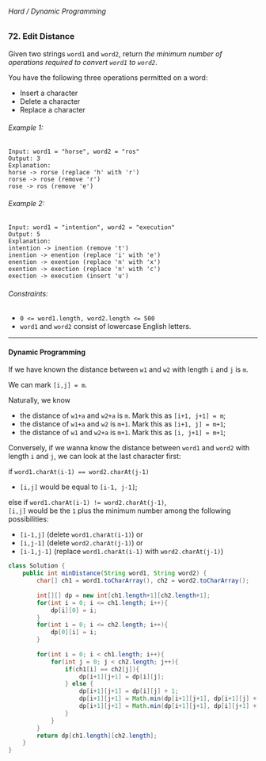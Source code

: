 ###### Hard / Dynamic Programming

### 72. Edit Distance

Given two strings `word1` and `word2`, return _the minimum number of operations required to convert `word1` to `word2`_.

You have the following three operations permitted on a word:
- Insert a character
- Delete a character
- Replace a character
 

###### Example 1:
```
Input: word1 = "horse", word2 = "ros"
Output: 3
Explanation: 
horse -> rorse (replace 'h' with 'r')
rorse -> rose (remove 'r')
rose -> ros (remove 'e')
```

###### Example 2:
```
Input: word1 = "intention", word2 = "execution"
Output: 5
Explanation: 
intention -> inention (remove 't')
inention -> enention (replace 'i' with 'e')
enention -> exention (replace 'n' with 'x')
exention -> exection (replace 'n' with 'c')
exection -> execution (insert 'u')
``` 

###### Constraints:
- `0 <= word1.length, word2.length <= 500`
- `word1` and `word2` consist of lowercase English letters.

***

#### Dynamic Programming

If we have known the distance between `w1` and `w2` with length `i` and `j` is `m`.  

We can mark `[i,j] = m`.  

Naturally, we know 
- the distance of `w1+a` and `w2+a` is `m`. Mark this as `[i+1, j+1] = m`;
- the distance of `w1+a` and `w2` is `m+1`. Mark this as `[i+1, j] = m+1`;
- the distance of `w1` and `w2+a` is `m+1`. Mark this as `[i, j+1] = m+1`;

Conversely, if we wanna know the distance between `word1` and `word2` with length `i` and `j`, we can look at the last character first:

if `word1.charAt(i-1) == word2.charAt(j-1)`  
- `[i,j]` would be equal to `[i-1, j-1]`;

else if `word1.charAt(i-1) != word2.charAt(j-1)`,  
`[i,j]` would be the `1` plus the minimum number among the following possibilities:
- `[i-1,j]` (delete `word1.charAt(i-1)`) or 
- `[i,j-1]` (delete `word2.charAt(j-1)`) or 
- `[i-1,j-1]` (replace `word1.charAt(i-1)` with `word2.charAt(j-1)`)



```java
class Solution {
    public int minDistance(String word1, String word2) {
        char[] ch1 = word1.toCharArray(), ch2 = word2.toCharArray();
        
        int[][] dp = new int[ch1.length+1][ch2.length+1];
        for(int i = 0; i <= ch1.length; i++){
            dp[i][0] = i;
        }
        for(int i = 0; i <= ch2.length; i++){
            dp[0][i] = i;
        }
        
        for(int i = 0; i < ch1.length; i++){
            for(int j = 0; j < ch2.length; j++){
                if(ch1[i] == ch2[j]){
                    dp[i+1][j+1] = dp[i][j];
                } else {
                    dp[i+1][j+1] = dp[i][j] + 1;
                    dp[i+1][j+1] = Math.min(dp[i+1][j+1], dp[i+1][j] + 1);
                    dp[i+1][j+1] = Math.min(dp[i+1][j+1], dp[i][j+1] + 1);
                }
            }
        }
        return dp[ch1.length][ch2.length];
    }
}
```
